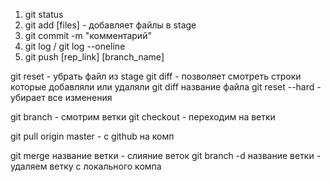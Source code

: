 1. git status
2. git add [files] - добавляет файлы в stage
3. git commit -m "комментарий"
4. git log / git log --oneline
5. git push [rep_link] [branch_name]

git reset - убрать файл из stage
git diff - позволяет смотреть строки которые добавляли или удаляли
git diff название файла
git reset --hard - убирает все изменения

git branch - смотрим ветки
git checkout - переходим на ветки

git pull origin master - с github на комп

git merge название ветки - слияние веток
git branch -d название ветки - удаляем ветку с локального компа

